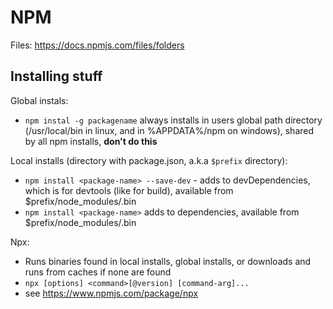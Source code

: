 # NPM

Files: <https://docs.npmjs.com/files/folders>

## Installing stuff

Global instals:

- `npm instal -g packagename` always installs in users global path directory (/usr/local/bin in linux, and in %APPDATA%/npm on windows), shared by all npm installs, **don't do this**

Local installs (directory with package.json, a.k.a `$prefix` directory):

- `npm install <package-name> --save-dev` - adds to devDependencies, which is for devtools (like for build), available from $prefix/node_modules/.bin
- `npm install <package-name>` adds to dependencies, available from $prefix/node_modules/.bin

Npx:

- Runs binaries found in local installs, global installs, or downloads and runs from caches if none are found
- `npx [options] <command>[@version] [command-arg]...`
- see <https://www.npmjs.com/package/npx>
